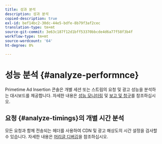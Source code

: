 ```yaml
---
title: 성과 분석
description: 성과 분석
copied-description: true
exl-id: bef14bc2-30dc-44e5-bdfe-8b79f3af2cec
translation-type: tm+mt
source-git-commit: 3e63c187f12d1bff53370bbcde4d6a77f58f3b4f
workflow-type: tm+mt
source-wordcount: '64'
ht-degree: 0%

---
```


# 성능 분석 {#analyze-performnce}

Primetime Ad Insertion 콘솔은 개별 세션 또는 스트림의 요청 및 광고 성능을 분석하는 대시보드를 제공합니다. 자세한 내용은 [성능 모니터링](/help/primetime-ad-insertion/performance-monitoring-debugging-reporting/performance-monitoring.md) 및 [보고 및 청구](/help/primetime-ad-insertion/performance-monitoring-debugging-reporting/reporting-and-billing.md)를 참조하십시오.

## 요청 {#analyze-timings}의 개별 시간 분석

모든 요청과 함께 전송되는 헤더를 사용하여 CDN 및 광고 해상도의 시간 설정을 검사할 수 있습니다.  자세한 내용은 [머리글 디버깅](/help/primetime-ad-insertion/performance-monitoring-debugging-reporting/debugging-headers.md)을 참조하십시오.
